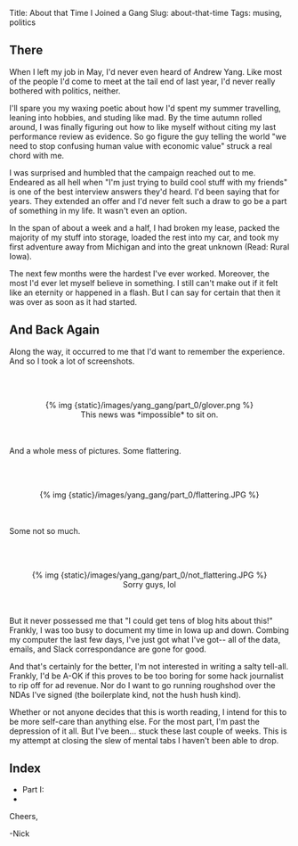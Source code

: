 Title: About that Time I Joined a Gang
Slug: about-that-time
Tags: musing, politics

## There

<!-- PELICAN_BEGIN_SUMMARY -->

When I left my job in May, I'd never even heard of Andrew Yang. Like most of the people I'd come to meet at the tail end of last year, I'd never really bothered with politics, neither.

I'll spare you my waxing poetic about how I'd spent my summer travelling, leaning into hobbies, and studing like mad. By the time autumn rolled around, I was finally figuring out how to like myself without citing my last performance review as evidence. So go figure the guy telling the world "we need to stop confusing human value with economic value" struck a real chord with me.

I was surprised and humbled that the campaign reached out to me. Endeared as all hell when "I'm just trying to build cool stuff with my friends" is one of the best interview answers they'd heard. I'd been saying that for years. They extended an offer and I'd never felt such a draw to go be a part of something in my life. It wasn't even an option.

In the span of about a week and a half, I had broken my lease, packed the majority of my stuff into storage, loaded the rest into my car, and took my first adventure away from Michigan and into the great unknown (Read: Rural Iowa).

The next few months were the hardest I've ever worked. Moreover, the most I'd ever let myself believe in something. I still can't make out if it felt like an eternity or happened in a flash. But I can say for certain that then it was over as soon as it had started.

<!-- PELICAN_END_SUMMARY -->

## And Back Again

Along the way, it occurred to me that I'd want to remember the experience. And so I took a lot of screenshots.

<br></br>
<center>{% img {static}/images/yang_gang/part_0/glover.png %}</center>
<center>This news was *impossible* to sit on.</center>
<br></br>

And a whole mess of pictures. Some flattering.

<br></br>
<center>{% img {static}/images/yang_gang/part_0/flattering.JPG %}</center>
<br></br>

Some not so much.

<br></br>
<center>{% img {static}/images/yang_gang/part_0/not_flattering.JPG %}</center>
<center>Sorry guys, lol</center>
<br></br>

But it never possessed me that "I could get tens of blog hits about this!" Frankly, I was too busy to document my time in Iowa up and down. Combing my computer the last few days, I've just got what I've got-- all of the data, emails, and Slack correspondance are gone for good.

And that's certainly for the better, I'm not interested in writing a salty tell-all. Frankly, I'd be A-OK if this proves to be too boring for some hack journalist to rip off for ad revenue. Nor do I want to go running roughshod over the NDAs I've signed (the boilerplate kind, not the hush hush kind).

Whether or not anyone decides that this is worth reading, I intend for this to be more self-care than anything else. For the most part, I'm past the depression of it all. But I've been... stuck these last couple of weeks. This is my attempt at closing the slew of mental tabs I haven't been able to drop.

## Index

* Part I:
* 




Cheers,

-Nick

